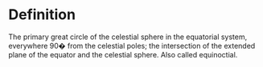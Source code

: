 # Definition

The primary great circle of the celestial sphere in the equatorial
system, everywhere 90� from the celestial poles; the intersection of the
extended plane of the equator and the celestial sphere. Also called
equinoctial.

